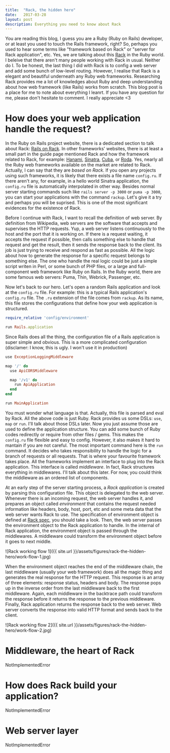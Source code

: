 ```yaml
---
title:  "Rack, the hidden hero"
date:   2017-03-28
layout: post
description: Everything you need to know about Rack
---
```


You are reading this blog, I guess you are a Ruby (Ruby on Rails) developer, or at least you used to touch the Rails framework, right? So, perhaps you used to hear some terms like "framework based on Rack" or "server for Rack application", etc. Yes, we are talking about this [Rack](https://rack.github.io) in the Ruby world. I beleive that there aren't many people working with Rack in usual. Neither do I. To be honest, the last thing I did with Rack is to config a web server and add some bunch of low-level routing. However, I realise that Rack is a elegant and beautiful underneath any Ruby web frameworks. Researching Rack provides me a lot of knowledges about Ruby and deep understanding about how web framework (like Rails) works from scratch. This blog post is a place for me to note about everything I leanrt. If you have any question for me, please don't hesitate to comment. I really appreciate <3

# How does your web application handle the request?

In the Ruby on Rails project website, there is a dedicated section to talk about Rack: [Rails on Rack](http://guides.rubyonrails.org/rails_on_rack.html). In other frameworks' websites, there is at least a small part in the guide page mentioned Rack and how the framework related to Rack, for example: [Hanami](http://hanamirb.org/guides/actions/rack-integration/), [Sinatra](http://www.sinatrarb.com/intro.html#Rack%20Middleware), [Cuba](https://github.com/cuba-platform/cuba), or [Roda](https://github.com/jeremyevans/roda). Yes, nearly all the Ruby web frameworks available on the market are related to Rack. Actually, I can say that they are *based on Rack*. If you open any projects using such frameworks, it is likely that there exists a file name `config.ru`. If there aren't any, for example, in a hello world Sinatra application, the `config.ru` file is automatically interpolated in other way. Besides normal server starting commands such like `rails server -p 3000` or `puma -p 3000`, you can start your applications with the command `rackup`. Let's give it a try and perhaps you will be suprised. This is one of the most significant evidences for the existence of Rack.

Before I continue with Rack, I want to recall the definition of web server. By definition from Wikipedia, web servers are the software that accepts and supervises the HTTP requests. Yup, a web server listens continuously to the host and the port that it is working on. If there is a request waiting, it accepts the request if possible, then calls something else to handle that request and get the result, then it sends the response back to the client. Its job is just trying to receive and respond as fast as possible. All the logic about how to generate the response for a specific request belongs to something else. The one who handle the real logic could be just a simple script writen in Perl, or some bunch of PHP files, or a large and full-component web framework like Ruby on Rails. In the Ruby world, there are some famous web servers: Puma, Thin, Webrick, Passenger, etc.

Now let's back to our hero. Let's open a random Rails application and look at the `config.ru` file. For example: this is a typical Rails application's `config.ru` file. The `.ru` extension of the file comes from `rackup`. As its name, this file stores the configurations that define how your web application is structured.

```ruby
require_relative 'config/environment'

run Rails.application
```

Since Rails does all the thing, the configuration file of a Rails application is super simple and obvious. This is a more complicated configuration (disclamer: I know, this is ugly. I won't use it in production)

```ruby
use ExceptionLoggingMiddleware

map '/' do
  use ApiCORSMiddleware

  map '/v1' do
    run ApiApplication
  end
end

run MainApplication
```

You must wonder what language is that. Actually, this file is parsed and eval by Rack. All the above code is just Ruby. Rack provides us some DSLs: `use`, `map` or `run`. I'll talk about those DSLs later. Now you just assume those are used to define the application structure. You can add some bunch of Ruby codes redirectly or require from other files / gems. This makes the `config.ru` file flexible and easy to config. However, it also makes it hard to mantain if you are not careful. The most important command here is the `run` command. It decides who takes responsibility to handle the logic for a branch of requests or all requests. That is where your favourite framework takes place. All the frameworks implement an interface to plug into the Rack application. This interface is called *middleware*. In fact, Rack structures everything in middlewares. I'll talk about this later. For now, you could think the middleware as an ordered list of components.

At an early step of the server starting process, a *Rack application* is created by parsing this configuration file. This object is delegated to the web server. Whenever there is an incoming request, the web server handles it, and prepares an object called *environment* that contains the request needed information like headers, body, host, port, etc and some meta data that the web server wants Rack to use. The specification of environment object is defined at [Rack spec](http://www.rubydoc.info/github/rack/rack/master/file/SPEC), you should take a look. Then, the web server passes the environment object to the Rack application to handle. In the internal of Rack application, the environment object is passed through the middlewares. A middleware could transform the environment object before it goes to next middle.

![Rack working flow 1]({{ site.url  }}/assets/figures/rack-the-hidden-hero/work-flow-1.jpg)

When the environment object reaches the end of the middleware chain, the last middleware (usually your web framework) does all the magic thing and generates the real response for the HTTP request. This response is an array of three elements: response status, headers and body. The response pops up in the inverse order from the last middleware back to the first middleware. Again, each middleware in the backtrace path could transform the response before it returns the response to the previous middleware. Finally, Rack application returns the response back to the web server. Web server converts the response into valid HTTP format and sends back to the client.

![Rack working flow 2]({{ site.url  }}/assets/figures/rack-the-hidden-hero/work-flow-2.jpg)

# Middleware, the heart of Rack

NotImplementedError

# How does Rack build your application?

NotImplementedError

# Web server layer

NotImplementedError

<!-- # Build app from config.ru -->
<!--   Top - down strategy -->
<!--  -->
<!--   If meets map => add to mapping -->
<!--   If meets use -->
<!--     If mapping exists -->
<!--       Convert the mapping to URLMap middleware and add to use list -->
<!--     Add the current middleware to use list -->
<!--   If meets run -->
<!--     Set main handler for that builder partial -->
<!--  -->
<!--   Final build step: -->
<!--     - If mapping exists. Create URLMap wrapp main handler -->
<!--     - Otherwise, use main handler directly -->
<!--  -->
<!--     Attach that result into the middlewares -->

<!-- # Inject default middlewares -->
<!--   Rack::ContentLength -->
<!--   Rack::Chunked -->
<!--   Rack::CommonLogger -->
<!--   Rack::ShowExceptions -->
<!--   Rack::Lint -->
<!--   Rack::TempfileReaper -->
<!--   Rack provides me a lot knowledges about the hidden world b -->
